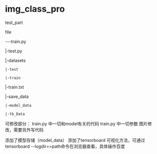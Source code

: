 # img_class_pro
test_part

file

---train.py

 |-test.py

|-datasets

    |-test

    |-train

|-train.txt

|-save_data

    |-model_data

    |-tb_Data
 
可修改部分：
train.py 中一切和model有关的代码
train.py 中一切参数
图片修改，需要另外写代码

添加了模型存储（model_data）
添加了tensorboard 可视化方法，可通过tensorboard --logdir==path命令在浏览器查看，具体操作百度
